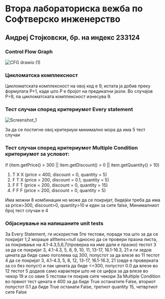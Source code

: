 # Втора лабораториска вежба по Софтверско инженерство

## Андреј Стојковски, бр. на индекс 233124

###  Control Flow Graph

![CFG drawio (1)](https://github.com/user-attachments/assets/1d05adb2-de1e-43d0-9fec-e171d05c851e)

### Цикломатска комплексност

Цикломатската комплексност на овој код е 9, истата ја добив преку формулата P+1, каде што P е бројот на предикатни јазли. Во случајoв P=8, па цикломатската комплексност изнесува 9.

### Тест случаи според критериумот  Every statement 

![Screenshot_1](https://github.com/user-attachments/assets/9df28691-d831-45a9-a34b-493c70dcf271)

За да се постигне овој критериум минимално мора да има 5 тест случаи

### Тест случаи според критериумот Multiple Condition критериумот за условот:

if (item.getPrice() > 300 || item.getDiscount() > 0 || item.getQuantity() > 10)

1. T X X  (price = 400, discount = 0, quantity = 5)
2. F T X  (price = 200, discount = 0.1, quantity = 5)
3. F F T  (price = 200, discount = 0, quantity = 15)
4. F F F  (price = 200, discount = 0, quantity = 5)

Има можни 8 комбинации но може да се покријат, бидејќи треба да има за price>300, discount>0, quantity>10 и еден за сите false,
Mинималниот број тест случаи е 4

### Објаснување на напишаните unit tests

За Every Statement, ги искористив 5те тестови, поради тоа што за да се покријат 1,2 мораше allItems=null односно да се провери празна листа, за покривање на 4.1-4.3,5,6,7(проверка на име дали е празно)
тестот 3 за да се покријат 3, 4.1-4.3, 5, 8, 9, 10, 11, 13-17, 16.1-16.3, 21 и ги зедов цената да биде само поголема од 300, попустот за да влезе во 11
тестот 4 да се покријат 3, 4.1-4.3, 5, 8, 12, 13-17, 16.1-16.3, 21 (овде е проверката за со без попуст) и пак цената да биде <=300, попустот 0.0 да влезе во 12
тестот 5 додаов само карактери што не се цифра за да влезе во чекор 19 и со овие 5 тестови ги покрив сите чекори
За Multiple Condition во првиот тест цената е 400 за да биде True останатите False, вториот попустот 0.1 да биде True останати False, третиот quantity 15, четвртиот сите False
